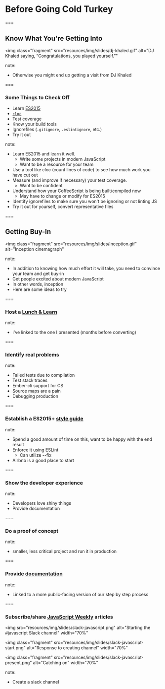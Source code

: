 # Before Going Cold Turkey

===

## Know What You're Getting Into

<img
  class="fragment"
  src="resources/img/slides/dj-khaled.gif"
  alt="DJ Khaled saying, &ldquo;Congratulations, you played yourself.&rdquo;"
>

note:
- Otherwise you might end up getting a visit from DJ Khaled

===

### Some Things to Check Off

- Learn [ES2015](https://babeljs.io/learn-es2015/)
- [`cloc`](https://github.com/AlDanial/cloc)
- Test coverage
- Know your build tools
- Ignorefiles (`.gitignore`, `.eslintignore`, etc.)
- Try it out

note:
- Learn ES2015 and learn it well.
  - Write some projects in modern JavaScript
  - Want to be a resource for your team
- Use a tool like cloc (count lines of code) to see how much work you have cut out
- Measure (and improve if necessary) your test coverage.
  - Want to be confident
- Understand how your CoffeeScript is being built/compiled now
  - May have to change or modify for ES2015
- Identify ignorefiles to make sure you won't be ignoring or not linting JS
- Try it out for yourself, convert representative files

===

## Getting Buy-In

<img
  class="fragment"
  src="resources/img/slides/inception.gif"
  alt="Inception cinemagraph"
>

note:
- In addition to knowing how much effort it will take, you need to convince your team and get buy-in
- Get people excited about modern JavaScript
- In other words, inception
- Here are some ideas to try

===

### Host a [Lunch & Learn](https://jsbin.com/vipugul/34/edit?js,console,output)

note:
- I've linked to the one I presented (months before converting)

===

### Identify real problems

note:
- Failed tests due to compilation
- Test stack traces
- Ember-cli support for CS
- Source maps are a pain
- Debugging production

===

### Establish a ES2015+ [style guide](https://github.com/airbnb/javascript)

note:
- Spend a good amount of time on this, want to be happy with the end result
- Enforce it using ESLint
  - Can utilize --fix
- Airbnb is a good place to start

===

### Show the developer experience

note:
- Developers love shiny things
- Provide documentation

===

### Do a proof of concept

note:
- smaller, less critical project and run it in production

===

### Provide [documentation](http://eng.datafox.com/javascript/2017/07/18/decaffeinating-large-coffeescript-codebase/#step-by-step-instructions-for-converting-a-project)

note:
- Linked to a more public-facing version of our step by step process

===

### Subscribe/share [JavaScript Weekly](http://javascriptweekly.com/) articles

<img
  src="resources/img/slides/slack-javascript.png"
  alt="Starting the #javascript Slack channel"
  width="70%"
>

<img
  class="fragment"
  src="resources/img/slides/slack-javascript-start.png"
  alt="Response to creating channel"
  width="70%"
>

<img
  class="fragment"
  src="resources/img/slides/slack-javascript-present.png"
  alt="Catching on"
  width="70%"
>

note:
- Create a slack channel
